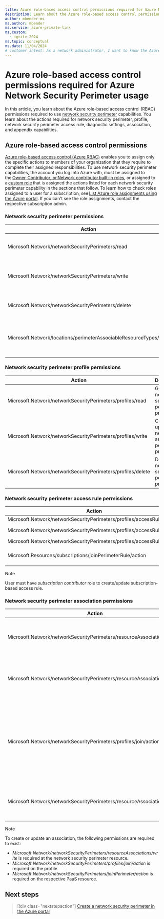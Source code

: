 ```yaml
---
title: Azure role-based access control permissions required for Azure Network Security Perimeter usage
description: Learn about the Azure role-based access control permissions required to use Azure Network Security Perimeter.
author: mbender-ms
ms.author: mbender
ms.service: azure-private-link
ms.custom:
  - ignite-2024
ms.topic: conceptual
ms.date: 11/04/2024
# customer intent: As a network administrator, I want to know the Azure role-based access control permissions required to use network security perimeter capabilities, so that I can assign the correct permissions to my team members.
---
```


# Azure role-based access control permissions required for Azure Network Security Perimeter usage

In this article, you learn about the Azure role-based access control (RBAC) permissions required to use [network security perimeter](./network-security-perimeter-concepts.md) capabilities. You learn about the actions required for network security perimeter, profile, network security perimeter access rule, diagnostic settings, association, and appendix capabilities.

## Azure role-based access control permissions

[Azure role-based access control (Azure RBAC)](../role-based-access-control/overview.md) enables you to assign only the specific actions to members of your organization that they require to complete their assigned responsibilities. To use network security perimeter  capabilities, the account you log into Azure with, must be assigned to the [Owner, Contributor, or Network contributor built-in roles](../role-based-access-control/built-in-roles.md), or assigned to a [custom role](../role-based-access-control/custom-roles.md) that is assigned the actions listed for each network security perimeter  capability in the sections that follow. To learn how to check roles assigned to a user for a subscription, see [List Azure role assignments using the Azure portal](../role-based-access-control/role-assignments-list-portal.yml). If you can't see the role assignments, contact the respective subscription admin. 

### Network security perimeter permissions 

| Action | Description |
| --- | --- |
| Microsoft.Network/networkSecurityPerimeters/read | Gets a network security perimeter  |
| Microsoft.Network/networkSecurityPerimeters/write | Creates or updates a network security perimeter  |
| Microsoft.Network/networkSecurityPerimeters/delete | Deletes a network security perimeter  |
| Microsoft.Network/locations/perimeterAssociableResourceTypes/read | Gets network security perimeter associable resources |


### Network security perimeter profile permissions

| Action | Description |
| --- | --- |
| Microsoft.Network/networkSecurityPerimeters/profiles/read | Gets a network security perimeter profile |
| Microsoft.Network/networkSecurityPerimeters/profiles/write | Creates or updates a network security perimeter profile |
| Microsoft.Network/networkSecurityPerimeters/profiles/delete | Deletes a network security perimeter profile |

### Network security perimeter access rule permissions

| Action | Description |
| --- | --- |
| Microsoft.Network/networkSecurityPerimeters/profiles/accessRules/read | Gets a network security perimeter access rule. |
| Microsoft.Network/networkSecurityPerimeters/profiles/accessRules/write | Creates or updates a network security perimeter access rule. |
| Microsoft.Network/networkSecurityPerimeters/profiles/accessRules/delete | Deletes a network security perimeter access rule. |
| Microsoft.Resources/subscriptions/joinPerimeterRule/action | User must have *microsoft.resources/subscriptions/joinperimeterrule/action* role over the subscription |

> [!NOTE]
> User must have *subscription contributor* role to create/update subscription-based access rule.

### Network security perimeter association permissions

| **Action** | **Description** |
| --- | --- |
| Microsoft.Network/networkSecurityPerimeters/resourceAssociations/read | Gets a network security perimeter resource association |
| Microsoft.Network/networkSecurityPerimeters/resourceAssociations/write | Creates or updates a network security perimeter resource association |
| Microsoft.Network/networkSecurityPerimeters/profiles/join/action | Joins a network security perimeter profile. Linked access check is performed while associating the resource |
| Microsoft.Network/networkSecurityPerimeters/resourceAssociations/delete | Deletes a network security perimeter resource association |

> [!NOTE]
> To create or update an association, the following permissions are required to exist:
>
> - *Microsoft.Network/networkSecurityPerimeters/resourceAssociations/write* is required at the network security perimeter resource.
> - *Microsoft.Network/networkSecurityPerimeters/profiles/join/action* is required on the profile.
> - *Microsoft.Network/networkSecurityPerimeters/joinPerimeter/action* is required on the respective PaaS resource.

## Next steps

> [!div class="nextstepaction"]
> [Create a network security perimeter in the Azure portal](./create-network-security-perimeter-portal.md)
